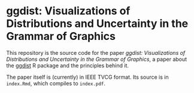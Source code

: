 # ggdist: Visualizations of Distributions and Uncertainty in the Grammar of Graphics

This repository is the source code for the paper *ggdist: Visualizations of Distributions and Uncertainty in the Grammar of Graphics*,
a paper about the [ggdist](https://mjskay.github.io/ggdist/) R package and the principles behind it.

The paper itself is (currently) in IEEE TVCG format. Its source is in `index.Rmd`, which compiles to `index.pdf`.
